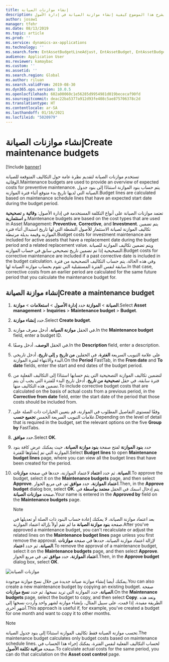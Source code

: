 ```yaml
---
title: إنشاء موازنات الصيانة
description: يشرح هذا الموضوع كيفية إنشاء موازنة الصيانة في إدارة الأصول.
author: josaw1
manager: tfehr
ms.date: 08/13/2019
ms.topic: article
ms.prod: ''
ms.service: dynamics-ax-applications
ms.technology: ''
ms.search.form: EntAssetBudgetLineAdjust, EntAssetBudget, EntAssetBudgetRecalc, EntAssetBudgetCopy, EntAssetBudgetLine, EntAssetBudgetCreate, EntAssetBudgetApprove, EntAssetBudgetCalculateActualCost
audience: Application User
ms.reviewer: kamaybac
ms.custom: ''
ms.assetid: ''
ms.search.region: Global
ms.author: riluan
ms.search.validFrom: 2019-08-30
ms.dyn365.ops.version: 10.0.5
ms.openlocfilehash: 602a00060c1e56285d9954981d019bececaf90fd
ms.sourcegitcommit: deac22ba5377a912d93fe408c5ae875706378c2d
ms.translationtype: HT
ms.contentlocale: ar-SA
ms.lasthandoff: 01/16/2021
ms.locfileid: "5020979"
---
```

# <a name="create-maintenance-budgets"></a><span data-ttu-id="b73bb-103">إنشاء موازنات الصيانة</span><span class="sxs-lookup"><span data-stu-id="b73bb-103">Create maintenance budgets</span></span>

[!include [banner](../../includes/banner.md)]

 



<span data-ttu-id="b73bb-104">تستخدم موازنات الصيانة لتقديم نظرة عامة حول التكاليف المتوقعة للصيانة الوقائية.</span><span class="sxs-lookup"><span data-stu-id="b73bb-104">Maintenance budgets are used to provide an overview of expected costs for preventive maintenance.</span></span> <span data-ttu-id="b73bb-105">يتم حساب بنود الموازنة استنادًا إلى بنود جدول الصيانة التي لديها تاريخ بدء متوقع أثناء فترة الموازنة.</span><span class="sxs-lookup"><span data-stu-id="b73bb-105">Budget lines are calculated based on maintenance schedule lines that have an expected start date during the budget period.</span></span>

<span data-ttu-id="b73bb-106">تعتمد موازنات الصيانة على أنواع التكلفة المستخدمة في إدارة الأصول: **وقائية** و **تصحيحية** و **استثمارية**.</span><span class="sxs-lookup"><span data-stu-id="b73bb-106">Maintenance budgets are based on the cost types that are used in Asset Management: **Preventive**, **Corrective**, and **Investment**.</span></span> <span data-ttu-id="b73bb-107">يتم تضمين تكاليف الموازنة لصيانة الاستثمار للأصول النشطة التي لها تاريخ استبدال أثناء فترة الموازنة وقيمة بديلة مرتبطة.</span><span class="sxs-lookup"><span data-stu-id="b73bb-107">Budget costs for investment maintenance are included for active assets that have a replacement date during the budget period and a related replacement value.</span></span> <span data-ttu-id="b73bb-108">ويتم تضمين تكاليف الموازنة للصيانة التصحيحية إذا تم تضمين تاريخ تصحيحي سابق في حساب الموازنة.</span><span class="sxs-lookup"><span data-stu-id="b73bb-108">Budget costs for corrective maintenance are included if a past corrective date is included in the budget calculation.</span></span> <span data-ttu-id="b73bb-109">وفي هذه الحالة، يتم حساب التكاليف التصحيحية من فترة سابقة لنفس الفترة المستقبلية التي تقوم بحساب موازنة الصيانة لها.</span><span class="sxs-lookup"><span data-stu-id="b73bb-109">In that case, corrective costs from an earlier period are calculated for the same future period that you calculate the maintenance budget for.</span></span>

## <a name="create-a-maintenance-budget"></a><span data-ttu-id="b73bb-110">إنشاء موازنة الصيانة</span><span class="sxs-lookup"><span data-stu-id="b73bb-110">Create a maintenance budget</span></span>

1. <span data-ttu-id="b73bb-111">حدد **إدارة الأصول** \> **استعلامات** \> **موازنة‏‎ الصيانة** \> **الموازنة‏‎**.</span><span class="sxs-lookup"><span data-stu-id="b73bb-111">Select **Asset management** \> **Inquiries** \> **Maintenance budget** \> **Budget**.</span></span>
2. <span data-ttu-id="b73bb-112">حدد **إنشاء موازنة**.</span><span class="sxs-lookup"><span data-stu-id="b73bb-112">Select **Create budget**.</span></span>
3. <span data-ttu-id="b73bb-113">في الحقل **موازنة الصيانة**، أدخل معرف موازنة.</span><span class="sxs-lookup"><span data-stu-id="b73bb-113">In the **Maintenance budget** field, enter a budget ID.</span></span>
4. <span data-ttu-id="b73bb-114">في الحقل **الوصف**، أدخل وصفًا.</span><span class="sxs-lookup"><span data-stu-id="b73bb-114">In the **Description** field, enter a description.</span></span>
4. <span data-ttu-id="b73bb-115">على علامة التبويب السريعة **الفترة**، في الحقلين **من تاريخ** و **إلى تاريخ**، أدخل تاريخي البدء والانتهاء لفترة الموازنة.</span><span class="sxs-lookup"><span data-stu-id="b73bb-115">On the **Period** FastTab, in the **From date** and **To date** fields, enter the start and end dates of the budget period.</span></span>
5. <span data-ttu-id="b73bb-116">لتضمين تكاليف الموازنة التصحيحية التي يتم حسابها استنادًا إلى التكاليف الفعلية من فترة سابقة، في حقل **تصحيحية من تاريخ**، أدخل تاريخ البدء للفترة التي يجب أن يتم تضمين هذه التكاليف منها.</span><span class="sxs-lookup"><span data-stu-id="b73bb-116">To include corrective budget costs that are calculated on the basis of actual costs from a previous period, in the **Corrective from date** field, enter the start date of the period that those costs should be included from.</span></span>
6. <span data-ttu-id="b73bb-117">وفقًا لمستوى التفاصيل المطلوب في الموازنة، قم بتعيين الخيارات ذات الصلة على علامات التبويب السريعة الخمس **تجميع حسب**.</span><span class="sxs-lookup"><span data-stu-id="b73bb-117">Depending on the level of detail that is required in the budget, set the relevant options on the five **Group by** FastTabs.</span></span>
7. <span data-ttu-id="b73bb-118">حدد **موافق**.</span><span class="sxs-lookup"><span data-stu-id="b73bb-118">Select **OK**.</span></span>
8. <span data-ttu-id="b73bb-119">حدد **بنود الموازنة** لفتح صفحة **بنود موازنة الصيانة**، حيث يمكنك عرض كافة بنود الموازنة التي تم إنشاؤها للفترة.</span><span class="sxs-lookup"><span data-stu-id="b73bb-119">Select **Budget lines** to open **Maintenance budget lines** page, where you can view all the budget lines that have been created for the period.</span></span>
9. <span data-ttu-id="b73bb-120">لاعتماد الموازنة، حددها في صفحة **موازنات‏‎ الصيانة**، ثم حدد **اعتماد**.</span><span class="sxs-lookup"><span data-stu-id="b73bb-120">To approve the budget, select it on the **Maintenance budgets** page, and then select **Approve**.</span></span> <span data-ttu-id="b73bb-121">ثم، في مربع الحوار‏‎ **اعتماد الموازنة**، حدد **موافق**.</span><span class="sxs-lookup"><span data-stu-id="b73bb-121">Then, in the **Approve budget** dialog box, select **OK**.</span></span> <span data-ttu-id="b73bb-122">يتم إدخال اسمك في الحقل **معتمد بواسطة** في صفحة **موازنات الصيانة**.</span><span class="sxs-lookup"><span data-stu-id="b73bb-122">Your name is entered in the **Approved by** field on the **Maintenance budgets** page.</span></span>

    > [!NOTE]
    > <span data-ttu-id="b73bb-123">بعد اعتماد موازنة الصيانة، لا يمكنك إعادة حساب البنود ذات الصلة أو تعديلها في صفحة **بنود موازنة الصيانة** ما لم تقم أولاً بإزالة اعتماد الموازنة.</span><span class="sxs-lookup"><span data-stu-id="b73bb-123">After you've approved a maintenance budget, you can't recalculate or adjust the related lines on the **Maintenance budget lines** page unless you first remove the approval.</span></span> <span data-ttu-id="b73bb-124">لإزالة اعتماد موازنة الصيانة، حددها في صفحة **موازنات‏‎ الصيانة**، ثم حدد **اعتماد**.</span><span class="sxs-lookup"><span data-stu-id="b73bb-124">To remove the approval of a maintenance budget, select it on the **Maintenance budgets** page, and then select **Approve**.</span></span> <span data-ttu-id="b73bb-125">ثم، في مربع الحوار‏‎ **اعتماد الموازنة**، حدد **موافق**.</span><span class="sxs-lookup"><span data-stu-id="b73bb-125">Then, in the **Approve budget** dialog box, select **OK**.</span></span>

![موازنات الصيانة](media/01-maintenance-budgets.png)

<span data-ttu-id="b73bb-127">يمكنك أيضا إنشاء موازنة صيانة جديدة من خلال نسخ موازنة موجودة.</span><span class="sxs-lookup"><span data-stu-id="b73bb-127">You can also create a new maintenance budget by copying an existing budget.</span></span> <span data-ttu-id="b73bb-128">صفحة **موازنات‏‎ الصيانة**، حدد الموازنة التي تريد نسخها، ثم حدد **نسخ**.</span><span class="sxs-lookup"><span data-stu-id="b73bb-128">On the **Maintenance budgets** page, select the budget to copy, and then select **Copy**.</span></span> <span data-ttu-id="b73bb-129">وتعد هذه الطريقة مفيدة، إذا قمت، على سبيل المثال، بإنشاء موازنة لشهر واحد وأردت نسخها إلى أشهر أخرى.</span><span class="sxs-lookup"><span data-stu-id="b73bb-129">This approach is useful if, for example, you've created a budget for one month and want to copy it to other months.</span></span>

> [!NOTE]
> <span data-ttu-id="b73bb-130">تحسب موازنة الصيانة فقط تكاليف الموازنة استنادًا إلى بنود جدول الصيانة.</span><span class="sxs-lookup"><span data-stu-id="b73bb-130">The maintenance budget calculates only budget costs based on maintenance schedule lines.</span></span> <span data-ttu-id="b73bb-131">لحساب التكاليف الفعلية لنفس الفترة، يمكنك إجراء هذا الحساب في صفحة **مراقبة تكلفة الأصول**.</span><span class="sxs-lookup"><span data-stu-id="b73bb-131">To calculate actual costs for the same period, you can do that calculation on the **Asset cost control** page.</span></span> 
